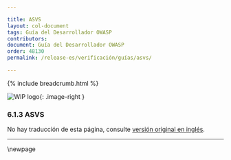 ```yaml
---

title: ASVS
layout: col-document
tags: Guía del Desarrollador OWASP
contributors:
document: Guía del Desarrollador OWASP
order: 48130
permalink: /release-es/verificación/guías/asvs/

---
```


{% include breadcrumb.html %}

<style type="text/css">
.image-right {
  height: 180px;
  display: block;
  margin-left: auto;
  margin-right: auto;
  float: right;
}
</style>

![WIP logo](../../../assets/images/dg_wip.png "Trabajo en curso"){: .image-right }

### 6.1.3 ASVS

No hay traducción de esta página, consulte [versión original en inglés][release080103].

----

[release080103]: https://github.com/OWASP/www-project-developer-guide/blob/main/release/08-verification/01-guides/03-asvs.md

\newpage

